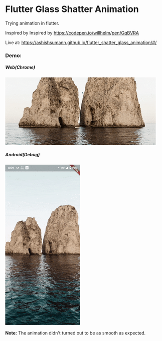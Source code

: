 # Flutter Glass Shatter Animation

Trying animation in flutter.

Inspired by Inspired by https://codepen.io/willhelm/pen/GqBVRA

Live at: https://ashishsumann.github.io/flutter_shatter_glass_animation/#/

### Demo:

##### Web(Chrome)
![Web-chrome](gif/web.gif)

##### Android(Debug)
![Android-debug](gif/android-debug.gif)


**Note:** The animation didn't turned out to be as smooth as expected.
